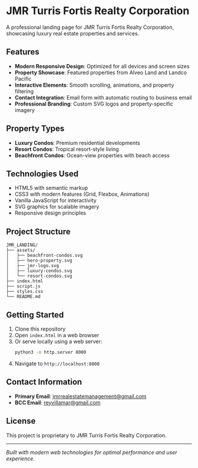 # JMR Turris Fortis Realty Corporation

A professional landing page for JMR Turris Fortis Realty Corporation, showcasing luxury real estate properties and services.

## Features

- **Modern Responsive Design**: Optimized for all devices and screen sizes
- **Property Showcase**: Featured properties from Alveo Land and Landco Pacific
- **Interactive Elements**: Smooth scrolling, animations, and property filtering
- **Contact Integration**: Email form with automatic routing to business email
- **Professional Branding**: Custom SVG logos and property-specific imagery

## Property Types

- **Luxury Condos**: Premium residential developments
- **Resort Condos**: Tropical resort-style living
- **Beachfront Condos**: Ocean-view properties with beach access

## Technologies Used

- HTML5 with semantic markup
- CSS3 with modern features (Grid, Flexbox, Animations)
- Vanilla JavaScript for interactivity
- SVG graphics for scalable imagery
- Responsive design principles

## Project Structure

```
JMR_LANDING/
├── assets/
│   ├── beachfront-condos.svg
│   ├── hero-property.svg
│   ├── jmr-logo.svg
│   ├── luxury-condos.svg
│   └── resort-condos.svg
├── index.html
├── script.js
├── styles.css
└── README.md
```

## Getting Started

1. Clone this repository
2. Open `index.html` in a web browser
3. Or serve locally using a web server:
   ```bash
   python3 -m http.server 8000
   ```
4. Navigate to `http://localhost:8000`

## Contact Information

- **Primary Email**: jmrrealestatemanagement@gmail.com
- **BCC Email**: reyvillamar@gmail.com

## License

This project is proprietary to JMR Turris Fortis Realty Corporation.

---

*Built with modern web technologies for optimal performance and user experience.*